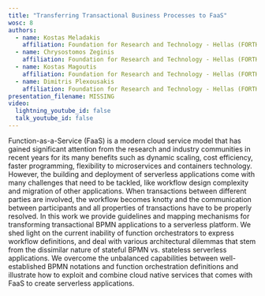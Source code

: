 ```yaml
---
title: "Transferring Transactional Business Processes to FaaS"
wosc: 8
authors:
  - name: Kostas Meladakis
    affiliation: Foundation for Research and Technology - Hellas (FORTH)
  - name: Chrysostomos Zeginis
    affiliation: Foundation for Research and Technology - Hellas (FORTH)
  - name: Kostas Magoutis
    affiliation: Foundation for Research and Technology - Hellas (FORTH)
  - name: Dimitris Plexousakis
    affiliation: Foundation for Research and Technology - Hellas (FORTH)
presentation_filename: MISSING
video:
  lightning_youtube_id: false
  talk_youtube_id: false
---
```


Function-as-a-Service (FaaS) is a modern cloud service model that has gained significant attention from the research and industry communities in recent years for its many benefits such as dynamic scaling, cost efficiency, faster programming, flexibility to microservices and containers technology. However, the building and deployment of serverless applications come with many challenges that need to be tackled, like workflow design complexity and migration of other applications. When transactions between different parties are involved, the workflow becomes knotty and the communication between participants and all properties of transactions have to be properly resolved. In this work we provide guidelines and mapping mechanisms for transforming transactional BPMN applications to a serverless platform. We shed light on the current inability of function orchestrators to express workflow definitions, and deal with various architectural dilemmas that stem from the dissimilar nature of stateful BPMN vs. stateless serverless applications. We overcome the unbalanced capabilities between well-established BPMN notations and function orchestration definitions and illustrate how to exploit and combine cloud native services that comes with FaaS to create serverless applications.